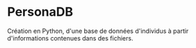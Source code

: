 # PersonaDB
Création en Python, d'une base de données d'individus à partir d'informations contenues dans des fichiers.
